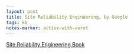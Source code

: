 ```yaml
---
layout: post
title: Site Reliability Engineering, by Google
tags: kb
notes-marker: active-with-caret
---
```

[Site Reliability Engineering Book](https://sre.google/sre-book/table-of-contents/)